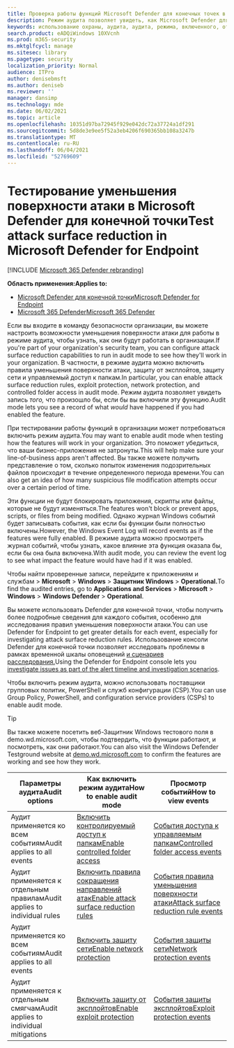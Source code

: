 ```yaml
---
title: Проверка работы функций Microsoft Defender для конечных точек в режиме аудита
description: Режим аудита позволяет увидеть, как Microsoft Defender для конечной точки будет защищать устройства при его включении.
keywords: использование охраны, аудита, аудита, режима, включенного, отключенного, тестирования, демонстрации, оценки, лаборатории
search.product: eADQiWindows 10XVcnh
ms.prod: m365-security
ms.mktglfcycl: manage
ms.sitesec: library
ms.pagetype: security
localization_priority: Normal
audience: ITPro
author: denisebmsft
ms.author: deniseb
ms.reviewer: ''
manager: dansimp
ms.technology: mde
ms.date: 06/02/2021
ms.topic: article
ms.openlocfilehash: 10351d97ba72945f929e042dc72a37724a1df291
ms.sourcegitcommit: 5d8de3e9ee5f52a3eb4206f690365bb108a3247b
ms.translationtype: MT
ms.contentlocale: ru-RU
ms.lasthandoff: 06/04/2021
ms.locfileid: "52769609"
---
```

# <a name="test-attack-surface-reduction-in-microsoft-defender-for-endpoint"></a><span data-ttu-id="cf2af-104">Тестирование уменьшения поверхности атаки в Microsoft Defender для конечной точки</span><span class="sxs-lookup"><span data-stu-id="cf2af-104">Test attack surface reduction in Microsoft Defender for Endpoint</span></span>

[!INCLUDE [Microsoft 365 Defender rebranding](../../includes/microsoft-defender.md)]

<span data-ttu-id="cf2af-105">**Область применения:**</span><span class="sxs-lookup"><span data-stu-id="cf2af-105">**Applies to:**</span></span>
- [<span data-ttu-id="cf2af-106">Microsoft Defender для конечной точки</span><span class="sxs-lookup"><span data-stu-id="cf2af-106">Microsoft Defender for Endpoint</span></span>](https://go.microsoft.com/fwlink/?linkid=2154037)
- [<span data-ttu-id="cf2af-107">Microsoft 365 Defender</span><span class="sxs-lookup"><span data-stu-id="cf2af-107">Microsoft 365 Defender</span></span>](https://go.microsoft.com/fwlink/?linkid=2118804)

<span data-ttu-id="cf2af-108">Если вы входите в команду безопасности организации, вы можете настроить возможности уменьшения поверхности атаки для работы в режиме аудита, чтобы узнать, как они будут работать в организации.</span><span class="sxs-lookup"><span data-stu-id="cf2af-108">If you're part of your organization's security team, you can configure attack surface reduction capabilities to run in audit mode to see how they'll work in your organization.</span></span> <span data-ttu-id="cf2af-109">В частности, в режиме аудита можно включить правила уменьшения поверхности атаки, защиту от эксплойтов, защиту сети и управляемый доступ к папкам.</span><span class="sxs-lookup"><span data-stu-id="cf2af-109">In particular, you can enable attack surface reduction rules, exploit protection, network protection, and controlled folder access in audit mode.</span></span> <span data-ttu-id="cf2af-110">Режим аудита позволяет увидеть запись *того,* что произошло бы, если бы вы включили эту функцию.</span><span class="sxs-lookup"><span data-stu-id="cf2af-110">Audit mode lets you see a record of what *would* have happened if you had enabled the feature.</span></span>

<span data-ttu-id="cf2af-111">При тестировании работы функций в организации может потребоваться включить режим аудита.</span><span class="sxs-lookup"><span data-stu-id="cf2af-111">You may want to enable audit mode when testing how the features will work in your organization.</span></span> <span data-ttu-id="cf2af-112">Это поможет убедиться, что ваши бизнес-приложения не затронуты.</span><span class="sxs-lookup"><span data-stu-id="cf2af-112">This will help make sure your line-of-business apps aren't affected.</span></span> <span data-ttu-id="cf2af-113">Вы также можете получить представление о том, сколько попыток изменения подозрительных файлов происходит в течение определенного периода времени.</span><span class="sxs-lookup"><span data-stu-id="cf2af-113">You can also get an idea of how many suspicious file modification attempts occur over a certain period of time.</span></span>

<span data-ttu-id="cf2af-114">Эти функции не будут блокировать приложения, скрипты или файлы, которые не будут изменяться.</span><span class="sxs-lookup"><span data-stu-id="cf2af-114">The features won't block or prevent apps, scripts, or files from being modified.</span></span> <span data-ttu-id="cf2af-115">Однако журнал Windows событий будет записывать события, как если бы функции были полностью включены.</span><span class="sxs-lookup"><span data-stu-id="cf2af-115">However, the Windows Event Log will record events as if the features were fully enabled.</span></span> <span data-ttu-id="cf2af-116">В режиме аудита можно просмотреть журнал событий, чтобы узнать, какое влияние эта функция оказала бы, если бы она была включена.</span><span class="sxs-lookup"><span data-stu-id="cf2af-116">With audit mode, you can review the event log to see what impact the feature would have had if it was enabled.</span></span>

<span data-ttu-id="cf2af-117">Чтобы найти проверенные записи, перейдите к приложениям и службам  >  **Microsoft**  >  **Windows**  >  **Защитник Windows**  >  **Operational.**</span><span class="sxs-lookup"><span data-stu-id="cf2af-117">To find the audited entries, go to **Applications and Services** > **Microsoft** > **Windows** > **Windows Defender** > **Operational**.</span></span>

<span data-ttu-id="cf2af-118">Вы можете использовать Defender для конечной точки, чтобы получить более подробные сведения для каждого события, особенно для исследования правил уменьшения поверхности атаки.</span><span class="sxs-lookup"><span data-stu-id="cf2af-118">You can use Defender for Endpoint to get greater details for each event, especially for investigating attack surface reduction rules.</span></span> <span data-ttu-id="cf2af-119">Использование консоли Defender для конечной точки позволяет исследовать проблемы в рамках временной шкалы оповещений [и сценариев расследования.](investigate-alerts.md)</span><span class="sxs-lookup"><span data-stu-id="cf2af-119">Using the Defender for Endpoint console lets you [investigate issues as part of the alert timeline and investigation scenarios](investigate-alerts.md).</span></span>

<span data-ttu-id="cf2af-120">Чтобы включить режим аудита, можно использовать поставщики групповых политик, PowerShell и служб конфигурации (CSP).</span><span class="sxs-lookup"><span data-stu-id="cf2af-120">You can use Group Policy, PowerShell, and configuration service providers (CSPs) to enable audit mode.</span></span>

> [!TIP]
> <span data-ttu-id="cf2af-121">Вы также можете посетить веб-Защитник Windows [](https://demo.wd.microsoft.com?ocid=cx-wddocs-testground) тестового поля в demo.wd.microsoft.com, чтобы подтвердить, что функции работают, и посмотреть, как они работают.</span><span class="sxs-lookup"><span data-stu-id="cf2af-121">You can also visit the Windows Defender Testground website at [demo.wd.microsoft.com](https://demo.wd.microsoft.com?ocid=cx-wddocs-testground) to confirm the features are working and see how they work.</span></span>

 <span data-ttu-id="cf2af-122">**Параметры аудита**</span><span class="sxs-lookup"><span data-stu-id="cf2af-122">**Audit options**</span></span> | <span data-ttu-id="cf2af-123">**Как включить режим аудита**</span><span class="sxs-lookup"><span data-stu-id="cf2af-123">**How to enable audit mode**</span></span> | <span data-ttu-id="cf2af-124">**Просмотр событий**</span><span class="sxs-lookup"><span data-stu-id="cf2af-124">**How to view events**</span></span>
|---------|---------|---------|
| <span data-ttu-id="cf2af-125">Аудит применяется ко всем событиям</span><span class="sxs-lookup"><span data-stu-id="cf2af-125">Audit applies to all events</span></span> | [<span data-ttu-id="cf2af-126">Включить контролируемый доступ к папкам</span><span class="sxs-lookup"><span data-stu-id="cf2af-126">Enable controlled folder access</span></span>](enable-controlled-folders.md) | [<span data-ttu-id="cf2af-127">События доступа к управляемым папкам</span><span class="sxs-lookup"><span data-stu-id="cf2af-127">Controlled folder access events</span></span>](evaluate-controlled-folder-access.md#review-controlled-folder-access-events-in-windows-event-viewer)
| <span data-ttu-id="cf2af-128">Аудит применяется к отдельным правилам</span><span class="sxs-lookup"><span data-stu-id="cf2af-128">Audit applies to individual rules</span></span> | [<span data-ttu-id="cf2af-129">Включить правила сокращения направлений атак</span><span class="sxs-lookup"><span data-stu-id="cf2af-129">Enable attack surface reduction rules</span></span>](enable-attack-surface-reduction.md) | [<span data-ttu-id="cf2af-130">События правила уменьшения поверхности атаки</span><span class="sxs-lookup"><span data-stu-id="cf2af-130">Attack surface reduction rule events</span></span>](evaluate-attack-surface-reduction.md#review-attack-surface-reduction-events-in-windows-event-viewer)
| <span data-ttu-id="cf2af-131">Аудит применяется ко всем событиям</span><span class="sxs-lookup"><span data-stu-id="cf2af-131">Audit applies to all events</span></span> | [<span data-ttu-id="cf2af-132">Включить защиту сети</span><span class="sxs-lookup"><span data-stu-id="cf2af-132">Enable network protection</span></span>](enable-network-protection.md) | [<span data-ttu-id="cf2af-133">События защиты сети</span><span class="sxs-lookup"><span data-stu-id="cf2af-133">Network protection events</span></span>](evaluate-network-protection.md#review-network-protection-events-in-windows-event-viewer)
| <span data-ttu-id="cf2af-134">Аудит применяется к отдельным смягчам</span><span class="sxs-lookup"><span data-stu-id="cf2af-134">Audit applies to individual mitigations</span></span> | [<span data-ttu-id="cf2af-135">Включить защиту от эксплойтов</span><span class="sxs-lookup"><span data-stu-id="cf2af-135">Enable exploit protection</span></span>](enable-exploit-protection.md) | [<span data-ttu-id="cf2af-136">События защиты эксплойтов</span><span class="sxs-lookup"><span data-stu-id="cf2af-136">Exploit protection events</span></span>](exploit-protection.md#review-exploit-protection-events-in-windows-event-viewer)


